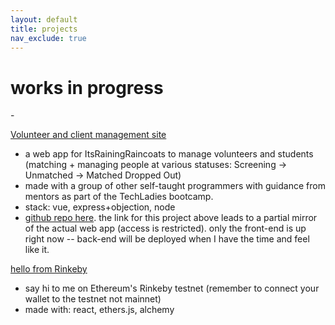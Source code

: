 ```yaml
---
layout: default
title: projects
nav_exclude: true
---
```


<h1 class="content-listing-header sans">works in progress </h1>
-
    <!-- <a href="https://nondescryptid.github.io/scrimba-blackjack/"> blackjack </a> 
    <br>
    - just good old html, css and javascript -->

[Volunteer and client management site](https://irrc-madwish-nondescryptid.vercel.app/)
- a web app for ItsRainingRaincoats to manage volunteers and students (matching + managing people at various statuses: Screening -> Unmatched -> Matched Dropped Out)
- made with a group of other self-taught programmers with guidance from mentors as part of the TechLadies bootcamp. 
- stack: vue, express+objection, node
- [github repo here](https://github.com/TechLadies/irrc-madwish). the link for this project above leads to a partial mirror of the actual web app (access is restricted). only the front-end is up right now -- back-end will be deployed when I have the time and feel like it. 

[hello from Rinkeby](https://wave-at-tomo-nondescryptid.vercel.app/)  
- say hi to me on Ethereum's Rinkeby testnet (remember to connect your wallet to the testnet not mainnet)
- made with: react, ethers.js, alchemy



